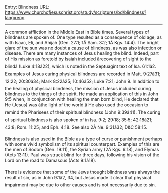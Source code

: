 Entry: Blindness
URL: https://www.churchofjesuschrist.org/study/scriptures/bd/blindness?lang=eng

---

A common affliction in the Middle East in Bible times. Several types of blindness are spoken of. One type resulted as a consequence of old age, as with Isaac, Eli, and Ahijah (Gen. 27:1; 1Â Sam. 3:2; 1Â Kgs. 14:4). The bright glare of the sun was no doubt a cause of blindness, as was also infection or disease. There are many instances of Jesus healing the blind. Indeed, part of His mission as foretold by Isaiah included ârecovering of sight to the blindâ (Luke 4:18â22), which is noted in the Septuagint text of Isa. 61:1â2. Examples of Jesus curing physical blindness are recorded in Matt. 9:27â31; 12:22; 20:30â34; Mark 8:22â25; 10:46â52; Luke 7:21; John 9. In addition to the healing of physical blindness, the mission of Jesus included curing blindness to the things of the spirit. He made an application of this in John 9:5 when, in conjunction with healing the man born blind, He declared that He (Jesus) was âthe light of the world.â He also used the occasion to remind the Pharisees of their spiritual blindness (John 9:39â41). The curing of spiritual blindness is also spoken of in Isa. 9:2; 29:18; 35:5; 42:18â21; 43:8; Rom. 11:25; and Eph. 4:18. See also 2Â Ne. 9:31â32; D&C 58:15.

Blindness is also used in the Bible as a type of curse or punishment perhaps with some vivid symbolism of its spiritual counterpart. Examples of this are the men of Sodom (Gen. 19:11), the Syrian army (2Â Kgs. 6:18), and Elymas (Acts 13:11). Paul was struck blind for three days, following his vision of the Lord on the road to Damascus (Acts 9:1â18).

There is evidence that some of the Jews thought blindness was always the result of sin, as in John 9:1â2, 34, but Jesus made it clear that physical impairment may be due to other causes and is not necessarily due to sin.
